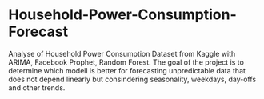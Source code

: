 # Household-Power-Consumption-Forecast
Analyse of Household Power Consumption Dataset from Kaggle with ARIMA, Facebook Prophet, Random Forest. The goal of the project is to determine which modell is better for forecasting unpredictable data that does not depend linearly but consindering seasonality, weekdays, day-offs and other trends.
